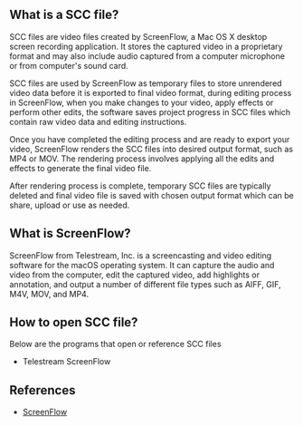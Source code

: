 ## What is a SCC file?

SCC files are video files created by ScreenFlow, a Mac OS X desktop screen recording application. It stores the captured video in a proprietary format and may also include audio captured from a computer microphone or from computer's sound card.

SCC files are used by ScreenFlow as temporary files to store unrendered video data before it is exported to final video format, during editing process in ScreenFlow, when you make changes to your video, apply effects or perform other edits, the software saves project progress in SCC files which contain raw video data and editing instructions.

Once you have completed the editing process and are ready to export your video, ScreenFlow renders the SCC files into desired output format, such as MP4 or MOV. The rendering process involves applying all the edits and effects to generate the final video file.

After rendering process is complete, temporary SCC files are typically deleted and final video file is saved with chosen output format which can be share, upload or use as needed.

## What is ScreenFlow?

ScreenFlow from Telestream, Inc. is a screencasting and video editing software for the macOS operating system. It can capture the audio and video from the computer, edit the captured video, add highlights or annotation, and output a number of different file types such as AIFF, GIF, M4V, MOV, and MP4.

## How to open SCC file?

Below are the programs that open or reference SCC files

- Telestream ScreenFlow

## References
* [ScreenFlow](https://en.wikipedia.org/wiki/ScreenFlow)

